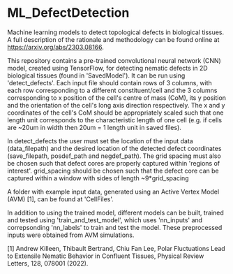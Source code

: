 # ML_DefectDetection
Machine learning models to detect topological defects in biological tissues. A full description of the rationale and methodology can be found online at https://arxiv.org/abs/2303.08166.

This repository contains a pre-trained convolutional neural network (CNN) model, created using TensorFlow, for detecting nematic defects in 2D biological tissues (found in 'SavedModel'). It can be run using 'detect_defects'. Each input file should contain rows of 3 columns, with each row corresponding to a different constituent/cell and the 3 columns corresponding to x position of the cell's centre of mass (CoM), its y position and the orientation of the cell's long axis direction respectively. The x and y coordinates of the cell's CoM should be appropriately scaled such that one length unit corresponds to the characteristic length of one cell (e.g. if cells are ~20um in width then 20um = 1 length unit in saved files). 

In detect_defects the user must set the location of the input data (data_filepath) and the desired location of the detected defect coordinates (save_filepath, posdef_path and negdef_path). The grid spacing must also be chosen such that defect cores are properly captured within 'regions of interest'. grid_spacing should be chosen such that the defect core can be captured within a window with sides of length ~9*grid_spacing

A folder with example input data, generated using an Active Vertex Model (AVM) [1], can be found at 'CellFiles'.

In addition to using the trained model, different models can be built, trained and tested using 'train_and_test_model', which uses 'nn_inputs' and correpsonding 'nn_labels' to train and test the model. These preprocessed inputs were obtained from AVM simulations.

[1] Andrew Killeen, Thibault Bertrand, Chiu Fan Lee, Polar Fluctuations Lead to Extensile Nematic Behavior in Confluent Tissues, Physical Review Letters, 128, 078001 (2022).

